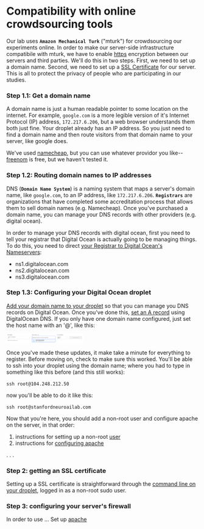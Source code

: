 # Compatibility with online crowdsourcing tools

Our lab uses **`Amazon Mechanical Turk`** ("mturk") for crowdsourcing our experiments online. In order to make our server-side infrastructure compatibile with mturk, we have to enable [https](https://https.cio.gov/faq/) encryption between our servers and third parties. We'll do this in two steps. First, we need to set up a domain name. Second, we need to set up a [SSL Certificate](https://www.globalsign.com/en/ssl-information-center/what-is-an-ssl-certificate/) for our server. This is all to protect the privacy of people who are participating in our studies. 

### Step 1.1: Get a domain name

A domain name is just a human readable pointer to some location on the internet. For example, `google.com` is a more legible version of it's Internet Protocol (IP) address, `172.217.6.206`, but a web browser understands them both just fine. Your droplet already has an IP address. So you just need to find a domain name and then route visitors from that domain name to your server, like google does. 

We've used [namecheap](https://www.namecheap.com/), but you can use whatever providor you like--[freenom](https://www.freenom.com/en/index.html) is free, but we haven't tested it. 

### Step 1.2: Routing domain names to IP addresses

DNS (**`Domain Name System`**) is a naming system that maps a server's domain name, like `google.com`, to an IP address, like `172.217.6.206`. **`Registrars`** are organizations that have completed some accreditation process that allows them to sell domain names (e.g. Namecheap). Once you've purchased a domain name, you can manage your DNS records with other providers (e.g. digital ocean). 

In order to manage your DNS records with digital ocean, first you need to tell your registrar that Digital Ocean is actually going to be managing things. To do this, you need to direct [your Registrar to Digital Ocean's Nameservers](https://www.digitalocean.com/community/tutorials/how-to-point-to-digitalocean-nameservers-from-common-domain-registrars):

- ns1.digitalocean.com
- ns2.digitalocean.com
- ns3.digitalocean.com

### Step 1.3: Configuring your Digital Ocean droplet

[Add your domain name to your droplet](https://www.digitalocean.com/docs/networking/dns/how-to/add-domains/) so that you can manage you DNS records on Digital Ocean. Once you've done this, [set an A record](https://www.digitalocean.com/docs/networking/dns/how-to/manage-records/) using DigitalOcean DNS. If you only have one domain name configured, just set the host name with an '@', like this: 

<img src='support/digital_ocean_domain_setup4.png' style="width:40%">

Once you've made these updates, it make take a minute for everything to register. Before moving on, check to make sure this worked. You'll be able to ssh into your droplet using the domain name; where you had to type in something like this before (and this still works): 
	
	ssh root@104.248.212.50
	
now you'll be able to do it like this: 
	
	ssh root@stanfordneuroailab.com	

Now that you're here, you should add a non-root user and configure apache on the server, in that order: 

1. instructions for setting up a non-root [user](https://www.digitalocean.com/community/tutorials/initial-server-setup-with-ubuntu-16-04)
2. instructions for [configuring apache](https://www.digitalocean.com/community/tutorials/how-to-set-up-apache-virtual-hosts-on-ubuntu-16-04)



. . .


### Step 2: getting an SSL certificate

Setting up a SSL certificate is straightforward through the [command line on your droplet](https://www.digitalocean.com/community/tutorials/how-to-secure-apache-with-let-s-encrypt-on-ubuntu-18-04), logged in as a non-root sudo user. 


### Step 3: configuring your server's firewall 


In order to use ... Set up [apache](https://www.digitalocean.com/community/tutorials/how-to-install-the-apache-web-server-on-ubuntu-18-04)



